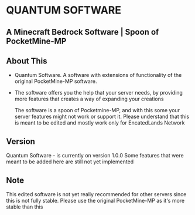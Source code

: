 # QUANTUM SOFTWARE
## A Minecraft Bedrock Software | Spoon of PocketMine-MP

## About This

- Quantum Software. A software with extensions of functionality of the original
  PocketMine-MP software.

- The software offers you the help that your server needs, by providing more 
  features that creates a way of expanding your creations
  
  The software is a spoon of Pocketmine-MP, and with this some your server features
  might not work or support it. Please understand that this is meant to be edited 
  and mostly work only for EncatedLands Network 

## Version

   Quantum Software - is currently on version 1.0.0 
   Some features that were meant to be added here are
   still not yet implemented 

## Note 

   This edited software is not yet really recommended for 
   other servers since this is not fully stable. 
   Please use the original PocketMine-MP as it's more stable
   than this
